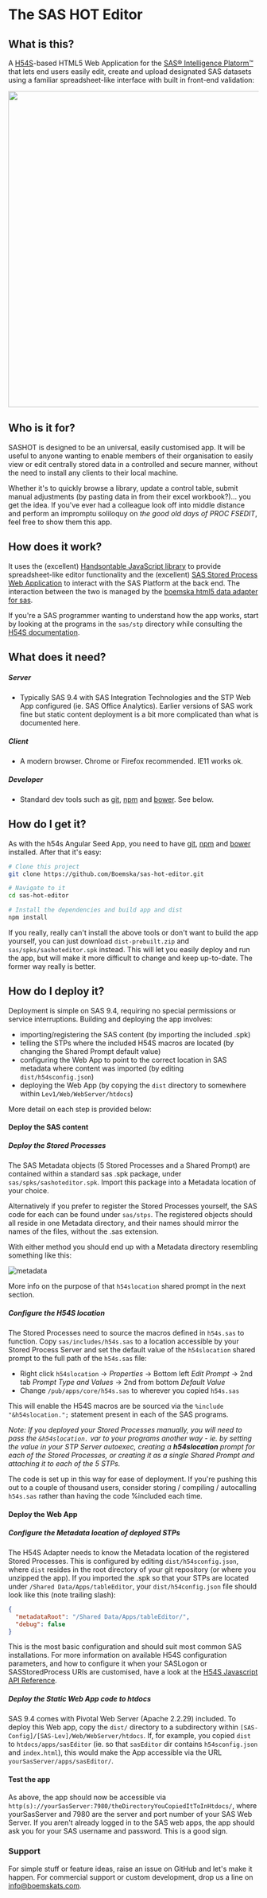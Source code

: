 # The SAS HOT Editor

## What is this?

A [H54S](https://github.com/Boemska/h54s)-based HTML5 Web Application for the [SAS® Intelligence Platorm™](http://www.sas.com/en_us/software/sas9.html) that lets end users easily edit, create and upload designated SAS datasets using a familiar spreadsheet-like interface with built in front-end validation:
<p align="center">
<img src="https://cloud.githubusercontent.com/assets/11962123/18225537/3b5b9844-71ec-11e6-8c4c-d66c786b47a2.gif" width="656" height="636">
</p>

## Who is it for?

SASHOT is designed to be an universal, easily customised app. It will be useful to anyone wanting to enable members of their organisation to easily view or edit centrally stored data in a controlled and secure manner, without the need to install any clients to their local machine.

Whether it's to quickly browse a library, update a control table, submit manual adjustments (by pasting data in from their excel workbook?)... you get the idea. If you've ever had a colleague look off into middle distance and perform an impromptu soliloquy on _the good old days of PROC FSEDIT_, feel free to show them this app.

## How does it work?

It uses the (excellent) [Handsontable JavaScript library](https://github.com/handsontable/handsontable) to provide spreadsheet-like editor functionality and the (excellent) [SAS Stored Process Web Application](http://support.sas.com/rnd/itech/doc9/dev_guide/stprocess/stpwebapp.html) to interact with the SAS Platform at the back end. The interaction between the two is managed by the [boemska html5 data adapter for sas](https://github.com/boemska/h54s).

If you're a SAS programmer wanting to understand how the app works, start by looking at the programs in the `sas/stp` directory while consulting the [H54S documentation](https://github.com/boemska/h54s#sas-api-reference). 

## What does it need?

##### Server
- Typically SAS 9.4 with SAS Integration Technologies and the STP Web App configured (ie. SAS Office Analytics). Earlier versions of SAS work fine but static content deployment is a bit more complicated than what is documented here. 

##### Client
- A modern browser. Chrome or Firefox recommended. IE11 works ok. 

##### Developer
- Standard dev tools such as [git](https://git-scm.com/), [npm](https://www.npmjs.com/) and [bower](https://bower.io/). See below.


## How do I get it?

As with the h54s Angular Seed App, you need to have [git](https://git-scm.com/), [npm](https://www.npmjs.com/) and [bower](https://bower.io/) installed. After that it's easy:

```bash
# Clone this project
git clone https://github.com/Boemska/sas-hot-editor.git

# Navigate to it
cd sas-hot-editor 

# Install the dependencies and build app and dist
npm install
```

If you really, really can't install the above tools or don't want to build the app yourself, you can just download `dist-prebuilt.zip` and `sas/spks/sashoteditor.spk` instead. This will let you easily deploy and run the app, but will make it more difficult to change and keep up-to-date. The former way really is better. 

## How do I deploy it?

Deployment is simple on SAS 9.4, requiring no special permissions or service interruptions. Building and deploying the app involves: 

- importing/registering the SAS content (by importing the included .spk)
- telling the STPs where the included H54S macros are located (by changing the Shared Prompt default value)
- configuring the Web App to point to the correct location in SAS metadata where content was imported (by editing `dist/h54sconfig.json`)
- deploying the Web App (by copying the `dist` directory to somewhere within `Lev1/Web/WebServer/htdocs`)

More detail on each step is provided below:

#### Deploy the SAS content 

##### Deploy the Stored Processes

The SAS Metadata objects (5 Stored Processes and a Shared Prompt) are contained within a standard sas .spk package, under `sas/spks/sashoteditor.spk`. Import this package into a Metadata location of your choice.

Alternatively if you prefer to register the Stored Processes yourself, the SAS code for each can be found under `sas/stps`. The registered objects should all reside in one Metadata directory, and their names should mirror the names of the files, without the .sas extension.

With either method you should end up with a Metadata directory resembling something like this:

![metadata](https://cloud.githubusercontent.com/assets/11962123/18432284/0da0dec0-78d9-11e6-884a-16d07ea2730f.png)

More info on the purpose of that `h54slocation` shared prompt in the next section.

##### Configure the H54S location 

The Stored Processes need to source the macros defined in `h54s.sas` to function. Copy `sas/includes/h54s.sas` to a location accessible by your Stored Process Server and set the default value of the `h54slocation` shared prompt to the full path of the `h54s.sas` file:

- Right click `h54slocation` -> _Properties_ -> Bottom left _Edit Prompt_ -> 2nd tab _Prompt Type and Values_ -> 2nd from bottom _Default Value_ 
- Change `/pub/apps/core/h54s.sas` to wherever you copied `h54s.sas`
 
This will enable the H54S macros are be sourced via the `%include "&h54slocation.";` statement present in each of the SAS programs. 

_Note: If you deployed your Stored Processes manually, you will need to pass the `&h54slocation.` var to your programs another way - ie. by setting the value in your STP Server autoexec, creating a **h54slocation** prompt for each of the Stored Processes, or creating it as a single Shared Prompt and attaching it to each of the 5 STPs._

The code is set up in this way for ease of deployment. If you're pushing this out to a couple of thousand users, consider storing / compiling / autocalling `h54s.sas` rather than having the code %included each time.

#### Deploy the Web App

##### Configure the Metadata location of deployed STPs

The H54S Adapter needs to know the Metadata location of the registered Stored Processes. This is configured by editing `dist/h54sconfig.json`, where `dist` resides in the root directory of your git repository (or where you unzipped the app). If you imported the .spk so that your STPs are located under `/Shared Data/Apps/tableEditor`, your `dist/h54config.json` file should look like this (note trailing slash):

```json
{
  "metadataRoot": "/Shared Data/Apps/tableEditor/",
  "debug": false
}
```

This is the most basic configuration and should suit most common SAS installations. For more information on available H54S configuration parameters, and how to configure it when your SASLogon or SASStoredProcess URIs are customised, have a look at the [H54S Javascript API Reference](https://github.com/Boemska/h54s#javascript-api-reference).

##### Deploy the Static Web App code to htdocs

SAS 9.4 comes with Pivotal Web Server (Apache 2.2.29) included. To deploy this Web app, copy the `dist/` directory to a subdirectory within `[SAS-Config]/[SAS-Lev]/Web/WebServer/htdocs`. If, for example, you copied `dist` to `htdocs/apps/sasEditor` (ie. so that `sasEditor` dir contains `h54sconfig.json` and `index.html`), this would make the App accessible via the URL `yourSasServer/apps/sasEditor/`. 

#### Test the app

As above, the app should now be accessible via `http(s)://yourSasServer:7980/theDirectoryYouCopiedItToInHtdocs/`, where yourSasServer and 7980 are the server and port number of your SAS Web Server. If you aren't already logged in to the SAS web apps, the app should ask you for your SAS username and password. This is a good sign. 

### Support

For simple stuff or feature ideas, raise an issue on GitHub and let's make it happen. For commercial support or custom development, drop us a line on info@boemskats.com.

